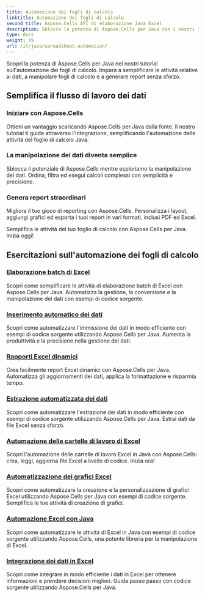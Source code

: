 ```yaml
---
title: Automazione dei fogli di calcolo
linktitle: Automazione dei fogli di calcolo
second_title: Aspose.Cells API di elaborazione Java Excel
description: Sblocca la potenza di Aspose.Cells per Java con i nostri tutorial completi. Scopri passo dopo passo l'automazione dei fogli di calcolo per uno sviluppo Java efficiente.
type: docs
weight: 19
url: /it/java/spreadsheet-automation/
---
```


Scopri la potenza di Aspose.Cells per Java nei nostri tutorial sull'automazione dei fogli di calcolo. Impara a semplificare le attività relative ai dati, a manipolare fogli di calcolo e a generare report senza sforzo.

## Semplifica il flusso di lavoro dei dati

### Iniziare con Aspose.Cells

Ottieni un vantaggio scaricando Aspose.Cells per Java dalla fonte. Il nostro tutorial ti guida attraverso l'integrazione, semplificando l'automazione delle attività del foglio di calcolo Java.

### La manipolazione dei dati diventa semplice

Sblocca il potenziale di Aspose.Cells mentre esploriamo la manipolazione dei dati. Ordina, filtra ed esegui calcoli complessi con semplicità e precisione.

### Genera report straordinari

Migliora il tuo gioco di reporting con Aspose.Cells. Personalizza i layout, aggiungi grafici ed esporta i tuoi report in vari formati, inclusi PDF ed Excel.

Semplifica le attività del tuo foglio di calcolo con Aspose.Cells per Java. Inizia oggi!
## Esercitazioni sull'automazione dei fogli di calcolo
### [Elaborazione batch di Excel](./batch-excel-processing/)
Scopri come semplificare le attività di elaborazione batch di Excel con Aspose.Cells per Java. Automatizza la gestione, la conversione e la manipolazione dei dati con esempi di codice sorgente.
### [Inserimento automatico dei dati](./automated-data-entry/)
Scopri come automatizzare l'immissione dei dati in modo efficiente con esempi di codice sorgente utilizzando Aspose.Cells per Java. Aumenta la produttività e la precisione nella gestione dei dati.
### [Rapporti Excel dinamici](./dynamic-excel-reports/)
Crea facilmente report Excel dinamici con Aspose.Cells per Java. Automatizza gli aggiornamenti dei dati, applica la formattazione e risparmia tempo.
### [Estrazione automatizzata dei dati](./automated-data-extraction/)
Scopri come automatizzare l'estrazione dei dati in modo efficiente con esempi di codice sorgente utilizzando Aspose.Cells per Java. Estrai dati da file Excel senza sforzo.
### [Automazione delle cartelle di lavoro di Excel](./excel-workbook-automation/)
Scopri l'automazione delle cartelle di lavoro Excel in Java con Aspose.Cells: crea, leggi, aggiorna file Excel a livello di codice. Inizia ora!
### [Automatizzazione dei grafici Excel](./automating-excel-charts/)
Scopri come automatizzare la creazione e la personalizzazione di grafici Excel utilizzando Aspose.Cells per Java con esempi di codice sorgente. Semplifica le tue attività di creazione di grafici. 
### [Automazione Excel con Java](./excel-automation-with-java/)
Scopri come automatizzare le attività di Excel in Java con esempi di codice sorgente utilizzando Aspose.Cells, una potente libreria per la manipolazione di Excel.
### [Integrazione dei dati in Excel](./data-integration-in-excel/)
Scopri come integrare in modo efficiente i dati in Excel per ottenere informazioni e prendere decisioni migliori. Guida passo passo con codice sorgente utilizzando Aspose.Cells per Java.